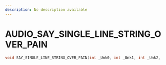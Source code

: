 ```yaml
---
description: No description available 
---
```


# AUDIO\_SAY_SINGLE_LINE_STRING_OVER_PAIN

```cpp
void SAY_SINGLE_LINE_STRING_OVER_PAIN(int _Unk0, int _Unk1, int _Unk2, int _Unk3, int _Unk4, int _Unk5);
```